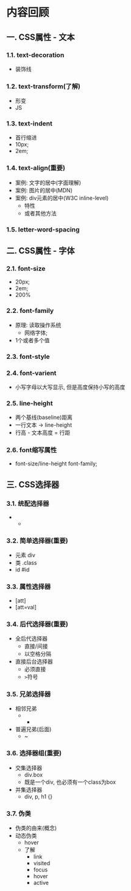 # 内容回顾

## 一. CSS属性 - 文本

### 1.1. text-decoration

* 装饰线



### 1.2. text-transform(了解)

* 形变
* JS



### 1.3. text-indent

* 首行缩进
* 10px;
* 2em;



### 1.4. text-align(重要)

* 案例: 文字的居中(字面理解)
* 案例: 图片的居中(MDN)
* 案例: div元素的居中(W3C inline-level)
  * 特性
  * 或者其他方法



### 1.5. letter-word-spacing





## 二. CSS属性 - 字体

### 2.1. font-size

* 20px;
* 2em;
* 200%



### 2.2. font-family

* 原理: 读取操作系统
  * 网络字体;
* 1个或者多个值



### 2.3. font-style



### 2.4. font-varient

* 小写字母以大写显示, 但是高度保持小写的高度



### 2.5. line-height

* 两个基线(baseline)距离
* 一行文本 -> line-height
* 行高 - 文本高度  = 行距



### 2.6. font缩写属性

* font-size/line-height font-family;



## 三. CSS选择器

### 3.1. 统配选择器

* *



### 3.2. 简单选择器(重要)

* 元素 div
* 类 .class
* id #id



### 3.3. 属性选择器

* [att]
* [att=val]



### 3.4. 后代选择器(重要)

* 全后代选择器
  * 直接/间接
  * 以空格分隔
* 直接后台选择器
  * 必须直接
  * `>`符号



### 3.5. 兄弟选择器

* 相邻兄弟
  * +
* 普遍兄弟(后面)
  * ~



### 3.6. 选择器组(重要)

* 交集选择器
  * div.box
  * 既是一个div, 也必须有一个class为box
* 并集选择器
  * div, p, h1 {} 



### 3.7. 伪类

* 伪类的由来(概念)
* 动态伪类
  * hover
  * 了解
    * link
    * visited
    * focus
    * hover
    * active













